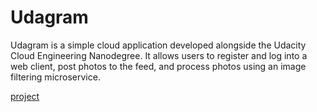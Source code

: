 # Udagram

Udagram is a simple cloud application developed alongside the Udacity Cloud Engineering Nanodegree. It allows users to register and log into a web client, post photos to the feed, and process photos using an image filtering microservice.

[project](https://github.com/ezedinff/ugdagram-monolith-to-microservice)
